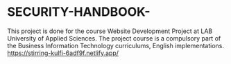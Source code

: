 # SECURITY-HANDBOOK-
This project is done for the course Website Development Project at LAB University of Applied Sciences. The project course is a compulsory part of the Business Information Technology curriculums, English implementations.  
https://stirring-kulfi-6adf9f.netlify.app/
